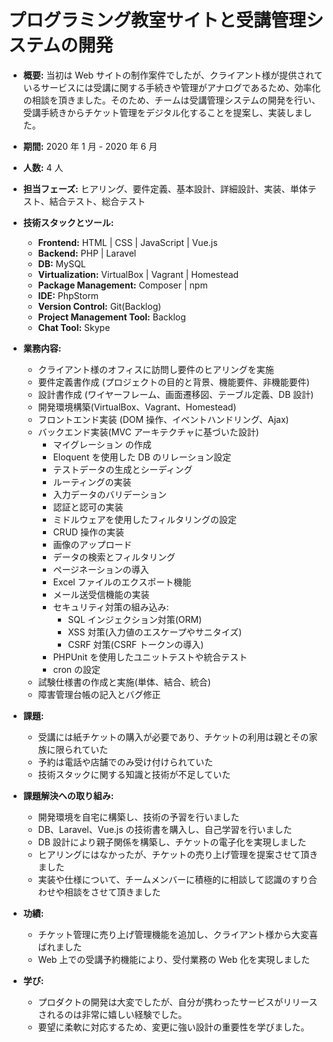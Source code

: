 # プログラミング教室サイトと受講管理システムの開発

- **概要:**
  当初は Web サイトの制作案件でしたが、クライアント様が提供されているサービスには受講に関する手続きや管理がアナログであるため、効率化の相談を頂きました。そのため、チームは受講管理システムの開発を行い、受講手続きからチケット管理をデジタル化することを提案し、実装しました。

- **期間:**
  2020 年 1 月 - 2020 年 6 月

- **人数:**
  4 人

- **担当フェーズ:**
  ヒアリング、要件定義、基本設計、詳細設計、実装、単体テスト、結合テスト、総合テスト

- **技術スタックとツール:**

  - **Frontend:** HTML | CSS | JavaScript | Vue.js
  - **Backend:** PHP | Laravel
  - **DB:** MySQL
  - **Virtualization:** VirtualBox | Vagrant | Homestead
  - **Package Management:** Composer | npm
  - **IDE:** PhpStorm
  - **Version Control:** Git(Backlog)
  - **Project Management Tool:** Backlog
  - **Chat Tool:** Skype

- **業務内容:**

  - クライアント様のオフィスに訪問し要件のヒアリングを実施
  - 要件定義書作成 (プロジェクトの目的と背景、機能要件、非機能要件)
  - 設計書作成 (ワイヤーフレーム、画面遷移図、テーブル定義、DB 設計)
  - 開発環境構築(VirtualBox、Vagrant、Homestead)
  - フロントエンド実装 (DOM 操作、イベントハンドリング、Ajax)
  - バックエンド実装(MVC アーキテクチャに基づいた設計)
    - マイグレーション の作成
    - Eloquent を使用した DB のリレーション設定
    - テストデータの生成とシーディング
    - ルーティングの実装
    - 入力データのバリデーション
    - 認証と認可の実装
    - ミドルウェアを使用したフィルタリングの設定
    - CRUD 操作の実装
    - 画像のアップロード
    - データの検索とフィルタリング
    - ページネーションの導入
    - Excel ファイルのエクスポート機能
    - メール送受信機能の実装
    - セキュリティ対策の組み込み:
      - SQL インジェクション対策(ORM)
      - XSS 対策(入力値のエスケープやサニタイズ)
      - CSRF 対策(CSRF トークンの導入)
    - PHPUnit を使用したユニットテストや統合テスト
    - cron の設定
  - 試験仕様書の作成と実施(単体、結合、統合)
  - 障害管理台帳の記入とバグ修正

- **課題:**

  - 受講には紙チケットの購入が必要であり、チケットの利用は親とその家族に限られていた
  - 予約は電話や店舗でのみ受け付けられていた
  - 技術スタックに関する知識と技術が不足していた

- **課題解決への取り組み:**

  - 開発環境を自宅に構築し、技術の予習を行いました
  - DB、Laravel、Vue.js の技術書を購入し、自己学習を行いました
  - DB 設計により親子関係を構築し、チケットの電子化を実現しました
  - ヒアリングにはなかったが、チケットの売り上げ管理を提案させて頂きました
  - 実装や仕様について、チームメンバーに積極的に相談して認識のすり合わせや相談をさせて頂きました

- **功績:**

  - チケット管理に売り上げ管理機能を追加し、クライアント様から大変喜ばれました
  - Web 上での受講予約機能により、受付業務の Web 化を実現しました

- **学び:**

  - プロダクトの開発は大変でしたが、自分が携わったサービスがリリースされるのは非常に嬉しい経験でした。
  - 要望に柔軟に対応するため、変更に強い設計の重要性を学びました。
